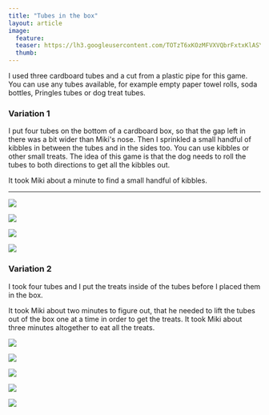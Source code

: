 ```yaml
---
title: "Tubes in the box"
layout: article
image:
  feature:
  teaser: https://lh3.googleusercontent.com/TOTzT6xKOzMFVXVQbrFxtxKlASYd2kZfGXNy5Z2Da-pgem-g02GWjhUteHkPkX_i_vbCh5n13yc2MkLRtLMlaAqkD7-cmkHHyWVYbTp4oeSxOH6oTQyn2EU9T5Q1lh8u-PN7J1g5JzCUkVotxEmsuQ7sI49LToh3uO_hZnJ2g12QfgiFGgpinB0hecev9tcHrzbitek3-M4kuN_mcSwBljtzK2h2XtNV8dKZoI4hf6luRsk75HXaWz7kH3dMVLouIL0r70tk_oBNu2M12TPGDBu0iCIaz5HDqlPnDaGCrYHSr1o4Je54n2MyTjFcKyI_311cPsr-Z8jKkJS6cI_PN2khX6K1vutfF-6iNGl4PzhSg1gzkfQQBOk6AmvNLR2RLw-iZkGMzBdVhJT2lwVSgmQ8Grn6R2JVmPepcFAm_Vei1MIJ4f75FXpnEfsBY3AeaIHqng7irJPuB-AVaMdlOH4hLYu0elmHAdQc2Uhz8OMJEPgdwsgnGR4LMVxkNHqIqk0tIZaioC1uC79az59fLcWnoEqolSiLoeNoK7fkyMw=w245
  thumb:
---
```


I used three cardboard tubes and a cut from a plastic pipe for this game. You can use any tubes available, for example empty paper towel rolls, soda bottles, Pringles tubes or dog treat tubes.

### Variation 1

I put four tubes on the bottom of a cardboard box, so that the gap left in there was a bit wider than Miki's nose. Then I sprinkled a small handful of kibbles in between the tubes and in the sides too. You can use kibbles or other small treats. The idea of this game is that the dog needs to roll the tubes to both directions to get all the kibbles out.

It took Miki about a minute to find a small handful of kibbles.

---

[![](https://lh3.googleusercontent.com/PZwhLK6P-XV1iJbZDC1lFOZ_oqEpB9RwDkXx331A2WB_GNHpFtT03zQdxhHdCi0qaS7qW_cZ8nkuiuIx-XfkKOpsPawAZ6C4lOg89EzmRHnXZH0b2tkrIsaBmf41Fjl17MuxmgxzQoOyvyZwSWBtjek4iLr4wEu6RU2tj_fwD5WsnOvatlwmuY3eQyxD1CY1QYg7YJQ0MZIbkdGKGgYlJETJ0NJ8iS5-oPCsrh_rB6zptXvayq6WGVeMD8JO-6I1986r9Veihw-XvpCJY0KihMLqMnNyIhUeFzreO2hbVNmQyxruNrezHziW5XbCcpy2hTYVT1en-cnOBM2Yzha4CDt8Bh3oPEXKdNpXCwbo3SFG4QSvA6zsqNN9VwaVh1ogvw9vZQqJn45aTNFzpPSKCWqipbukQO8G3RGgw8XD3jC-HN4DEQ-h1qyNIQD18DhKZUMO69cFWl3z10yXn3OLyR1CyokBgzFnmSDiqC8PfBeCk1NwmI7v-Mt4lHJDiLN1aQ3jfwu2hFv944Lz3UfPp0A9EeLPAN5Mre5dMLkkswg=w800)](https://lh3.googleusercontent.com/PZwhLK6P-XV1iJbZDC1lFOZ_oqEpB9RwDkXx331A2WB_GNHpFtT03zQdxhHdCi0qaS7qW_cZ8nkuiuIx-XfkKOpsPawAZ6C4lOg89EzmRHnXZH0b2tkrIsaBmf41Fjl17MuxmgxzQoOyvyZwSWBtjek4iLr4wEu6RU2tj_fwD5WsnOvatlwmuY3eQyxD1CY1QYg7YJQ0MZIbkdGKGgYlJETJ0NJ8iS5-oPCsrh_rB6zptXvayq6WGVeMD8JO-6I1986r9Veihw-XvpCJY0KihMLqMnNyIhUeFzreO2hbVNmQyxruNrezHziW5XbCcpy2hTYVT1en-cnOBM2Yzha4CDt8Bh3oPEXKdNpXCwbo3SFG4QSvA6zsqNN9VwaVh1ogvw9vZQqJn45aTNFzpPSKCWqipbukQO8G3RGgw8XD3jC-HN4DEQ-h1qyNIQD18DhKZUMO69cFWl3z10yXn3OLyR1CyokBgzFnmSDiqC8PfBeCk1NwmI7v-Mt4lHJDiLN1aQ3jfwu2hFv944Lz3UfPp0A9EeLPAN5Mre5dMLkkswg=s0)

[![](https://lh3.googleusercontent.com/RpFNrvPfTwVIKUNxUB4VioxF0PiS6qBs6YZa3b2KmWqouuCjDluV3b2uUFTnp_biwYEk4ZmgF-OBZONajWxa0_FOMbE0AyFHervPuL6YkfKj7z1nza1rH5jpLqwKV1vV1xRZlvDf0xl70r95bxipTYzWYngtmbE7tyKWlqEEouupzoKJsQAib8F5Bwh3CTlWftPMI8o4FkE19B8TMsLKjcGZ2rz-ERZPb7iO-XE8IF3sxTVIaSlZ-IDf9k3FtrHmnknKCiKgouWEoXddQJXZVBkzNnSOwwMHy4FZYLtQJT_RLpfTVusVlK_RR8iYqm37Rd6zAhbnR9V3vDPNvAvHP4pvinEwh6HIeIjsAxGYJZRBIC-1Bis8uAVFi8DUj06tdWdXwaHAOdgMJSORuWcmnthUeP4cI8Tz4ySIz_f5fyKeHPhC3yrEwb9Dk4YWPk6gHBVDjDxNy5qif9Il4OBoySOSRYLq9Vwtz4mLUwKJV9EnAyKM3OiwuXFMNBWQ6YTOgrop2jSiYRXl42y-NZY_pY8e5-ixWfHcE1wytz1RNpQ=w800)](https://lh3.googleusercontent.com/RpFNrvPfTwVIKUNxUB4VioxF0PiS6qBs6YZa3b2KmWqouuCjDluV3b2uUFTnp_biwYEk4ZmgF-OBZONajWxa0_FOMbE0AyFHervPuL6YkfKj7z1nza1rH5jpLqwKV1vV1xRZlvDf0xl70r95bxipTYzWYngtmbE7tyKWlqEEouupzoKJsQAib8F5Bwh3CTlWftPMI8o4FkE19B8TMsLKjcGZ2rz-ERZPb7iO-XE8IF3sxTVIaSlZ-IDf9k3FtrHmnknKCiKgouWEoXddQJXZVBkzNnSOwwMHy4FZYLtQJT_RLpfTVusVlK_RR8iYqm37Rd6zAhbnR9V3vDPNvAvHP4pvinEwh6HIeIjsAxGYJZRBIC-1Bis8uAVFi8DUj06tdWdXwaHAOdgMJSORuWcmnthUeP4cI8Tz4ySIz_f5fyKeHPhC3yrEwb9Dk4YWPk6gHBVDjDxNy5qif9Il4OBoySOSRYLq9Vwtz4mLUwKJV9EnAyKM3OiwuXFMNBWQ6YTOgrop2jSiYRXl42y-NZY_pY8e5-ixWfHcE1wytz1RNpQ=s0)

[![](https://lh3.googleusercontent.com/H_pUNQG57o_4VvlzYR5x63Y9dlIOTFOG_eP1t97vKhl4Q_rFjSJDEyizg40G25guNF2dI6N1tTXYB0-134Iy76pNrsScxq9oeMWUoMGhG-zc3noGPyH4-vILDzj6ynTKLY4PNotHNiE0g-HuThcGWyCdJixNWdeI3cuC_7L94K4U51cS4jKHx6la8XI9G-yrHNM_ujpervReYalyku1sRf9KsDVno0MALWvn0PP8ke5TKOhebrb_JlB6HMPbP8VjcsToSnw_x8gKO4HND_m-AEfIbo05rXh3a7WKdz2-RiSlqDtS_ISBPtyq1t9EXtfBc7hmiidcM2JN_7BKsP9BG4uMqXLbIhGP29vF4WaT_sZPxkUwNMT3KSwS-vut9yxVk92ehAi4ri5fZrCW3_Fm_UNmlVfkppfl56RCHBkAey3wOjgTA4ua9sDJF1pst9jl3FjBlu0CSmnQUHD5O8diwixexRh9NDepoDWnMKq3Ieo9VjUyBfuAFiI5HkPmvM5l2Tr2CqUb1dZh_fMJg__XfnFLy7mJ6Fxu1a1Tq1xDyjM=w800)](https://lh3.googleusercontent.com/H_pUNQG57o_4VvlzYR5x63Y9dlIOTFOG_eP1t97vKhl4Q_rFjSJDEyizg40G25guNF2dI6N1tTXYB0-134Iy76pNrsScxq9oeMWUoMGhG-zc3noGPyH4-vILDzj6ynTKLY4PNotHNiE0g-HuThcGWyCdJixNWdeI3cuC_7L94K4U51cS4jKHx6la8XI9G-yrHNM_ujpervReYalyku1sRf9KsDVno0MALWvn0PP8ke5TKOhebrb_JlB6HMPbP8VjcsToSnw_x8gKO4HND_m-AEfIbo05rXh3a7WKdz2-RiSlqDtS_ISBPtyq1t9EXtfBc7hmiidcM2JN_7BKsP9BG4uMqXLbIhGP29vF4WaT_sZPxkUwNMT3KSwS-vut9yxVk92ehAi4ri5fZrCW3_Fm_UNmlVfkppfl56RCHBkAey3wOjgTA4ua9sDJF1pst9jl3FjBlu0CSmnQUHD5O8diwixexRh9NDepoDWnMKq3Ieo9VjUyBfuAFiI5HkPmvM5l2Tr2CqUb1dZh_fMJg__XfnFLy7mJ6Fxu1a1Tq1xDyjM=s0)

[![](https://lh3.googleusercontent.com/1O2vop_txM8pD1aiGOxK3pbE3_436o4PVtCFkXAyrd4Wjxv1niVjBYcJFPBLri0GxQykiVHcz5xFTjZZy2qz5aS3YOBBY31rPgPM5JEyvK8cG13SNkTL7yH0MX3wATDPpCcUmDsoghRG-0mrYxoBkkIHSBHghYPIPPuAh7D6cMt388-m5V4aYsSelrGQB1qyZd2UKvN5o7Nx4WZU3Nd5d0NKmgk3cQ0AR3qS4eJsWFW0vY1Src49qMIoIG0xFPb-368PwYMsL6-3PymTVZjn6r-ButGeO9K6qg17sc5gQOGkSviAWmIvJqGGetvLJnmJLMsxWjz3NiY62GyR8U3oIsdJ4TOv1bcb1RCbqk_BHzTGxWYgb3z13qpqDjDGQSxLPw-68tpqsb2rIY_flZpgtgD7XGDHvUmqlQ-ZyxtaUpYZfsCvfGS1-TbpYyHhlIQ6CzPtS_zS4y-9zud3cJ-bZYmziIPH12MVYc8oR95bB8YSUyGSN1UlOjAclJpZRiSy6RuheJxaATd1_RQBqRPWNg0-pyjSR6Y22FslA4bOl-8=w800)](https://lh3.googleusercontent.com/1O2vop_txM8pD1aiGOxK3pbE3_436o4PVtCFkXAyrd4Wjxv1niVjBYcJFPBLri0GxQykiVHcz5xFTjZZy2qz5aS3YOBBY31rPgPM5JEyvK8cG13SNkTL7yH0MX3wATDPpCcUmDsoghRG-0mrYxoBkkIHSBHghYPIPPuAh7D6cMt388-m5V4aYsSelrGQB1qyZd2UKvN5o7Nx4WZU3Nd5d0NKmgk3cQ0AR3qS4eJsWFW0vY1Src49qMIoIG0xFPb-368PwYMsL6-3PymTVZjn6r-ButGeO9K6qg17sc5gQOGkSviAWmIvJqGGetvLJnmJLMsxWjz3NiY62GyR8U3oIsdJ4TOv1bcb1RCbqk_BHzTGxWYgb3z13qpqDjDGQSxLPw-68tpqsb2rIY_flZpgtgD7XGDHvUmqlQ-ZyxtaUpYZfsCvfGS1-TbpYyHhlIQ6CzPtS_zS4y-9zud3cJ-bZYmziIPH12MVYc8oR95bB8YSUyGSN1UlOjAclJpZRiSy6RuheJxaATd1_RQBqRPWNg0-pyjSR6Y22FslA4bOl-8=s0)

### Variation 2

I took four tubes and I put the treats inside of the tubes before I placed them in the box.

It took Miki about two minutes to figure out, that he needed to lift the tubes out of the box one at a time in order to get the treats. It took Miki about three minutes altogether to eat all the treats.

[![](https://lh3.googleusercontent.com/RyouiYQiWtYLIrDZEE8DALgoVzQ8ifk1gxmippbyHqVPzSSzqbm1HiRUSO47TzxA3ycjhhOf1AlkpaGilzs6UoUOfq71DZAr-TkjXE30sY9chp-PuYBLxtHEGiYubIqt3Wb0m-9-9G4EQduCvT7xJxS2h_H8lh_la354FQqRL5KWZvMwQKSAX2HH_yYj4VUvo5IzXqRdAjQExJS77NqASa5sjjDKDqWZxekJA9Bbvjgim2QERVAF1xpSsrd3CLZJO-r5cLL_UG0rATCj3mnQWAGm-jdYZdjQ7ekjBqWRAM8hAVDj7IbDNM00BLdb0GOUyOMyEzzMrKHXZC22xgs2OLjA_SOXGwAXiX1Lyuk4kBIEgPzKvbhImz801_dKtzjJYGbFRBMEPDgHJbm5FX68GtuEnI-nESGreAJ2mVL8i1g9ZRPPTjOlLlgo4QiaE2d_L8vv9GOwSFQm9A0aORaLCAPc5YlQHDZxeTHF3cYxxosGB3gYuqipQXjMlaJmlf2Rd54GukrUCLcVxZUQIXzHYgwMhbKNcD7tulGA5M2dv0o=w800)](https://lh3.googleusercontent.com/RyouiYQiWtYLIrDZEE8DALgoVzQ8ifk1gxmippbyHqVPzSSzqbm1HiRUSO47TzxA3ycjhhOf1AlkpaGilzs6UoUOfq71DZAr-TkjXE30sY9chp-PuYBLxtHEGiYubIqt3Wb0m-9-9G4EQduCvT7xJxS2h_H8lh_la354FQqRL5KWZvMwQKSAX2HH_yYj4VUvo5IzXqRdAjQExJS77NqASa5sjjDKDqWZxekJA9Bbvjgim2QERVAF1xpSsrd3CLZJO-r5cLL_UG0rATCj3mnQWAGm-jdYZdjQ7ekjBqWRAM8hAVDj7IbDNM00BLdb0GOUyOMyEzzMrKHXZC22xgs2OLjA_SOXGwAXiX1Lyuk4kBIEgPzKvbhImz801_dKtzjJYGbFRBMEPDgHJbm5FX68GtuEnI-nESGreAJ2mVL8i1g9ZRPPTjOlLlgo4QiaE2d_L8vv9GOwSFQm9A0aORaLCAPc5YlQHDZxeTHF3cYxxosGB3gYuqipQXjMlaJmlf2Rd54GukrUCLcVxZUQIXzHYgwMhbKNcD7tulGA5M2dv0o=s0)

[![](https://lh3.googleusercontent.com/Zfc92V-y5d2aPnLtwYE8nk2cxZMSbCjVOIaGujWOlxUe3wKt680wTJQm4UrfFxjDcLlczb3DTemf99eCCqDuSTzZpCprSTauytEeTjnq36synnZxq_5QgVmmWotj1ol1lTgaKswM1LYG9sYBzxTbLl8YuQziTT8yB24lM6CnBl5HJat3m2x9Tpmi5T7CZIFEOko37gIjE0RSZEfmrb2hTWEBfFeBRHkbUlGqjhBdhGcMgg12ytmSWBi9sLVN2noDK2LAkFAzYeetY2R8ITdSHGh_1Vp86lxGUM4o9i_B8D_duyFEJbzHUAv_liZFn7UrlF5WZ_CSk1hBxHR4DeZUbpW2nLdxnQzFf9V2Tj8HhZmOsCZFKCiCePc_RFRzLXCsoopX4UjoX_LR5orRw-zU4wow3mzDPMCQtQYfqA_zlFhC9TuROsNQZJFQkYyexXCyGE0YJhqtq7GVAvMYpX-9hBdSWj8GFDSRU098NXXqh7EcGSVQProj_cOGv8n8Xp3hoqDMvD5_RfaQ7UCHM1XTDLozqjIuQ-tyl7TLLqV9A-c=w800)](https://lh3.googleusercontent.com/Zfc92V-y5d2aPnLtwYE8nk2cxZMSbCjVOIaGujWOlxUe3wKt680wTJQm4UrfFxjDcLlczb3DTemf99eCCqDuSTzZpCprSTauytEeTjnq36synnZxq_5QgVmmWotj1ol1lTgaKswM1LYG9sYBzxTbLl8YuQziTT8yB24lM6CnBl5HJat3m2x9Tpmi5T7CZIFEOko37gIjE0RSZEfmrb2hTWEBfFeBRHkbUlGqjhBdhGcMgg12ytmSWBi9sLVN2noDK2LAkFAzYeetY2R8ITdSHGh_1Vp86lxGUM4o9i_B8D_duyFEJbzHUAv_liZFn7UrlF5WZ_CSk1hBxHR4DeZUbpW2nLdxnQzFf9V2Tj8HhZmOsCZFKCiCePc_RFRzLXCsoopX4UjoX_LR5orRw-zU4wow3mzDPMCQtQYfqA_zlFhC9TuROsNQZJFQkYyexXCyGE0YJhqtq7GVAvMYpX-9hBdSWj8GFDSRU098NXXqh7EcGSVQProj_cOGv8n8Xp3hoqDMvD5_RfaQ7UCHM1XTDLozqjIuQ-tyl7TLLqV9A-c=s0)

[![](https://lh3.googleusercontent.com/4rQsN56F6UdODhGD0d8MouAgPbdFGzDJuJEI_ePMt10UBMysA3Kl8ooJJ2eYuRq_8mGjmlf8tIisTKOsa5KItBr7EcHUOYfol3GDZcaakzQjbXxbxxsr1hG9c-ZwvPWmqKRdW2CuuT7QpF-pHS9fFirdiXnecYEnJ59m9BBElYmm6X6nNUETCycGmwiJi_zC_3VIzinEx3VHPf5QIbstoRFiiZjsCmiK37aavtxExvC184QBcgm-hmMW0FzFG8cvCgYx4SRZB3XLiPyPRtKZeYJ3LMnaD7TopR9n1ozdWQ65RT10r4Sn3zLy8yTLQ8uuvvR-X-2yJZomtGUSTTxkS1P9UYxHZqwclQEdo9XwX3JQbD-UBSzKGVWOzNW1wy4Zm8cdvMYqtETVyMuCnzZ7yUOff0diNsqngQuFy7ajq_2kwY5lMUFjMlnvb56tRsDchDNXVLbAbf6gMHhNdGww4V_78RcwQZ6sxi6mbxMBY-Ns4a-Vwo2QbK2f7fgITk3ynDxQt5bxcc7WPSDcoyNLRY-x6B-u50t2-8RZvCw_Xpc=w800)](https://lh3.googleusercontent.com/4rQsN56F6UdODhGD0d8MouAgPbdFGzDJuJEI_ePMt10UBMysA3Kl8ooJJ2eYuRq_8mGjmlf8tIisTKOsa5KItBr7EcHUOYfol3GDZcaakzQjbXxbxxsr1hG9c-ZwvPWmqKRdW2CuuT7QpF-pHS9fFirdiXnecYEnJ59m9BBElYmm6X6nNUETCycGmwiJi_zC_3VIzinEx3VHPf5QIbstoRFiiZjsCmiK37aavtxExvC184QBcgm-hmMW0FzFG8cvCgYx4SRZB3XLiPyPRtKZeYJ3LMnaD7TopR9n1ozdWQ65RT10r4Sn3zLy8yTLQ8uuvvR-X-2yJZomtGUSTTxkS1P9UYxHZqwclQEdo9XwX3JQbD-UBSzKGVWOzNW1wy4Zm8cdvMYqtETVyMuCnzZ7yUOff0diNsqngQuFy7ajq_2kwY5lMUFjMlnvb56tRsDchDNXVLbAbf6gMHhNdGww4V_78RcwQZ6sxi6mbxMBY-Ns4a-Vwo2QbK2f7fgITk3ynDxQt5bxcc7WPSDcoyNLRY-x6B-u50t2-8RZvCw_Xpc=s0)

[![](https://lh3.googleusercontent.com/UbPO7P2wcrFXlTVHm_M5xEACpX0JS7YlroAtvaq7C9VP6zuTzoLNCrsYQTnjZ6qOt_zdMlDndIdNf1rKcgy4krZ2OC02s6Q1YtZ2tgnlb3sHI29eILR8IGg5Vzdyw0AV-3iRZLL-7hWGIcQFAuKO_Xr7WkYZEw9H5FtY_bpNevFCJrnaIlF9BbjFo_--B8NuDhIeyspDMAzQKdsSbndD3Q09eKxoQuiCtbzF5giHm5ExQh6I5pJKd_vGm62cV33lLNSjGPbXLTCzsAiIEFHSi1tc3jVadUmeEQX0Z9PGClHCoTU2Yb5Fs-IJOYK1YyheyY_HOmvQE9DM5Ug0OM4GEcNZZyLkBKIea7GWsqwq1KvWsKcl8SjCQY-lBSvK9bZzIQ6u477_N-Lb9iIbZVCE4OnaaK87ZBhGKC7F2lzRm7rbR_pMkF4UNZq9BrZOa2eNT0Mwxu1Tu47MF82fdCyZeG65a1Lz2_iwN-A2s-UNmCdMtey2jMXc3s9Nj5EOZTouf25ag8nktjLC0XkDEsZKhIcO-p9N_GKGjTHJss2l0o8=w800)](https://lh3.googleusercontent.com/UbPO7P2wcrFXlTVHm_M5xEACpX0JS7YlroAtvaq7C9VP6zuTzoLNCrsYQTnjZ6qOt_zdMlDndIdNf1rKcgy4krZ2OC02s6Q1YtZ2tgnlb3sHI29eILR8IGg5Vzdyw0AV-3iRZLL-7hWGIcQFAuKO_Xr7WkYZEw9H5FtY_bpNevFCJrnaIlF9BbjFo_--B8NuDhIeyspDMAzQKdsSbndD3Q09eKxoQuiCtbzF5giHm5ExQh6I5pJKd_vGm62cV33lLNSjGPbXLTCzsAiIEFHSi1tc3jVadUmeEQX0Z9PGClHCoTU2Yb5Fs-IJOYK1YyheyY_HOmvQE9DM5Ug0OM4GEcNZZyLkBKIea7GWsqwq1KvWsKcl8SjCQY-lBSvK9bZzIQ6u477_N-Lb9iIbZVCE4OnaaK87ZBhGKC7F2lzRm7rbR_pMkF4UNZq9BrZOa2eNT0Mwxu1Tu47MF82fdCyZeG65a1Lz2_iwN-A2s-UNmCdMtey2jMXc3s9Nj5EOZTouf25ag8nktjLC0XkDEsZKhIcO-p9N_GKGjTHJss2l0o8=s0)

[![](https://lh3.googleusercontent.com/IuMrjMXPo35GuA8aC1TSKuTQiiR4uT_OkJuqA5GmMuJxioi1-217IJXKF2i3aGdZXEfyvtBRaB7STlmUbwptW-Q3CHZ1SBx--9I8E8eDyQTuO9fEstvBcGdPuavYWGeV47Y-_cPMEHx3ksNVW0hGCjS06RwbL-3WugUbt-4DHr2jyW92zyu3wmZnswckc2IamlxWq5vjeQWFoxTN2heryPNAzGp7gO-GzDX1BgM9KyIucywBzWGkKcZbchR8ZSatQ99dnJtgmlChQ6tvEKSgprml9SDPVK1h1Mk9ElzExULikICGwvwcpU57RP60Z2fn_iCdCtxMV4es-y2MOePMcx7qfd2bAkVysiKoE6Gk96GPCdQ4yByE7b0mTNgYYQNl-YdkrcSbHpXtoel5DP1baeNKE09VSBRHbw52izyMFt5ljYRssvAQWzp_1M2gJOHdlf07Q8zD3KumTwAmIATkKMYDGBPKmmdgO6FVnp6bxSyAyn8Actb9BUFmtSuFQKY53HBT7YrfgTjxKEHjMbPXqadXwvIep6luIimoB-YwUG0=w800)](https://lh3.googleusercontent.com/IuMrjMXPo35GuA8aC1TSKuTQiiR4uT_OkJuqA5GmMuJxioi1-217IJXKF2i3aGdZXEfyvtBRaB7STlmUbwptW-Q3CHZ1SBx--9I8E8eDyQTuO9fEstvBcGdPuavYWGeV47Y-_cPMEHx3ksNVW0hGCjS06RwbL-3WugUbt-4DHr2jyW92zyu3wmZnswckc2IamlxWq5vjeQWFoxTN2heryPNAzGp7gO-GzDX1BgM9KyIucywBzWGkKcZbchR8ZSatQ99dnJtgmlChQ6tvEKSgprml9SDPVK1h1Mk9ElzExULikICGwvwcpU57RP60Z2fn_iCdCtxMV4es-y2MOePMcx7qfd2bAkVysiKoE6Gk96GPCdQ4yByE7b0mTNgYYQNl-YdkrcSbHpXtoel5DP1baeNKE09VSBRHbw52izyMFt5ljYRssvAQWzp_1M2gJOHdlf07Q8zD3KumTwAmIATkKMYDGBPKmmdgO6FVnp6bxSyAyn8Actb9BUFmtSuFQKY53HBT7YrfgTjxKEHjMbPXqadXwvIep6luIimoB-YwUG0=s0)
